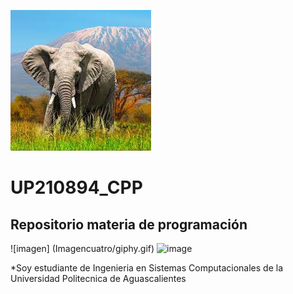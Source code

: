 ![Imagen](https://github.com/UP210894/UP210894_CPP/blob/main/Imagen/descarga.jfif)
# UP210894_CPP
## Repositorio materia de programación 
![imagen] (Imagencuatro/giphy.gif)
![image](https://user-images.githubusercontent.com/112642840/189490347-62076da8-71cf-4aef-b1f8-6c5bece17304.png)

*Soy estudiante de Ingenieria en Sistemas Computacionales de la Universidad Politecnica de Aguascalientes 
